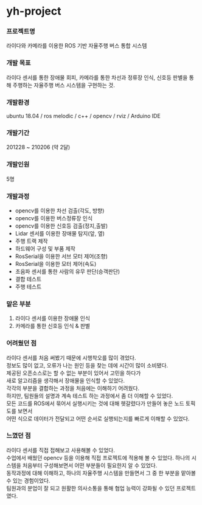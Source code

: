 # yh-project
### 프로젝트명
라이다와 카메라를 이용한 ROS 기반 자율주행 버스 통합 시스템

### 개발 목표
라이다 센서를 통한 장애물 회피, 카메라를 통한 차선과 정류장 인식, 신호등 판별을 통해 주행하는 자율주행 버스 시스템을 구현하는 것.

### 개발환경
ubuntu 18.04 / ros melodic / c++ / opencv / rviz / Arduino IDE

### 개발기간
201228 ~ 210206 (약 2달)

### 개발인원 
5명

### 개발과정
- opencv를 이용한 차선 검출(각도, 방향)
- opencv를 이용한 버스정류장 인식
- opencv를 이용한 신호등 검출(정지,출발)
- Lidar 센서를 이용한 장애물 탐지(앞, 옆)
- 주행 트랙 제작
- 하드웨어 구성 및 부품 제작
- RosSerial을 이용한 서브 모터 제어(조향)
- RosSerial을 이용한 모터 제어(속도)
- 초음파 센서를 통한 사람의 유무 판단(승객판단)
- 결합 테스트
- 주행 테스트

### 맡은 부분
1. 라이다 센서를 이용한 장애물 인식   
2. 카메라를 통한 신호등 인식 & 판별

### 어려웠던 점
라이다 센서를 처음 써봤기 때문에 시행착오를 많이 겪었다.   
정보도 많이 없고, 오류가 나는 원인 등을 찾는 데에 시간이 많이 소비됐다.   
제공된 오픈소스로는 할 수 없는 부분이 있어서 고민을 하다가    
새로 알고리즘을 생각해서 장애물을 인식할 수 있었다.   
각각의 부분을 결합하는 과정을 처음에는 이해하기 어려웠다.   
하지만, 팀원들의 설명과 계속 테스트 하는 과정에서 좀 더 이해할 수 있었다.    
모든 코드를 ROS에서 묶어서 실행시키는 것에 대해 헷갈렸다가 만들어 놓은 노드 토픽도를 보면서   
어떤 식으로 데이터가 전달되고 어떤 순서로 실행되는지를 빠르게 이해할 수 있었다. 


### 느꼈던 점 
라이다 센서를 직접 접해보고 사용해볼 수 있었다.   
수업에서 배웠던 opencv 등을 이용해 직접 프로젝트에 적용해 볼 수 있었다.
하나의 시스템을 처음부터 구성해보면서 어떤 부분들이 필요한지 알 수 있었다.   
동작과정에 대해 이해하고, 하나의 자율주행 시스템을 만들면서 그 중 한 부분을 맡아볼 수 있는 경험이었다.   
팀원과의 분업이 잘 되고 원활한 의사소통을 통해 협업 능력이 강화될 수 있던 프로젝트였다.
